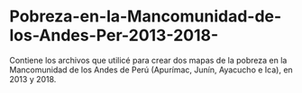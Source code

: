 # Pobreza-en-la-Mancomunidad-de-los-Andes-Per-2013-2018-
Contiene los archivos que utilicé para crear dos mapas de la pobreza en la Mancomunidad de los Andes de Perú (Apurímac, Junín, Ayacucho e Ica), en 2013 y 2018.
